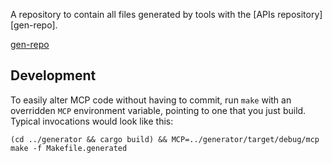 A repository to contain all files generated by tools with the [APIs repository][gen-repo].

[gen-repo](https://github.com/google-apis-rs/apis)

## Development

To easily alter MCP code without having to commit, run `make` with an overridden `MCP` environment variable, pointing
to one that you just build. Typical invocations would look like this:

```
(cd ../generator && cargo build) && MCP=../generator/target/debug/mcp make -f Makefile.generated
```

